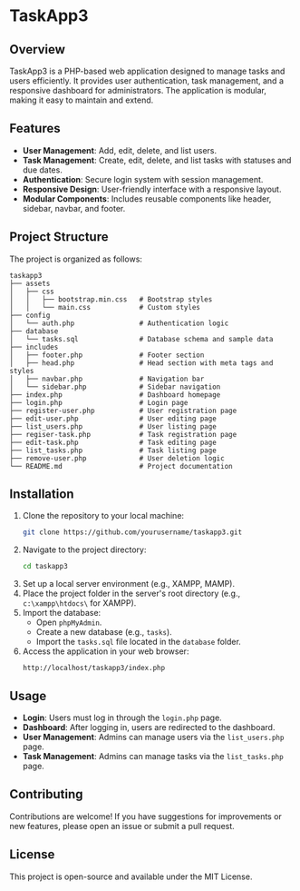 # TaskApp3

## Overview
TaskApp3 is a PHP-based web application designed to manage tasks and users efficiently. It provides user authentication, task management, and a responsive dashboard for administrators. The application is modular, making it easy to maintain and extend.

## Features
- **User Management**: Add, edit, delete, and list users.
- **Task Management**: Create, edit, delete, and list tasks with statuses and due dates.
- **Authentication**: Secure login system with session management.
- **Responsive Design**: User-friendly interface with a responsive layout.
- **Modular Components**: Includes reusable components like header, sidebar, navbar, and footer.

## Project Structure
The project is organized as follows:

```
taskapp3
├── assets
│   ├── css
│   │   ├── bootstrap.min.css   # Bootstrap styles
│   │   └── main.css            # Custom styles
├── config
│   └── auth.php                # Authentication logic
├── database
│   └── tasks.sql               # Database schema and sample data
├── includes
│   ├── footer.php              # Footer section
│   ├── head.php                # Head section with meta tags and styles
│   ├── navbar.php              # Navigation bar
│   └── sidebar.php             # Sidebar navigation
├── index.php                   # Dashboard homepage
├── login.php                   # Login page
├── register-user.php           # User registration page
├── edit-user.php               # User editing page
├── list_users.php              # User listing page
├── regiser-task.php            # Task registration page
├── edit-task.php               # Task editing page
├── list_tasks.php              # Task listing page
├── remove-user.php             # User deletion logic
└── README.md                   # Project documentation
```

## Installation
1. Clone the repository to your local machine:
   ```bash
   git clone https://github.com/yourusername/taskapp3.git
   ```
2. Navigate to the project directory:
   ```bash
   cd taskapp3
   ```
3. Set up a local server environment (e.g., XAMPP, MAMP).
4. Place the project folder in the server's root directory (e.g., `c:\xampp\htdocs\` for XAMPP).
5. Import the database:
   - Open `phpMyAdmin`.
   - Create a new database (e.g., `tasks`).
   - Import the `tasks.sql` file located in the `database` folder.
6. Access the application in your web browser:
   ```
   http://localhost/taskapp3/index.php
   ```

## Usage
- **Login**: Users must log in through the `login.php` page.
- **Dashboard**: After logging in, users are redirected to the dashboard.
- **User Management**: Admins can manage users via the `list_users.php` page.
- **Task Management**: Admins can manage tasks via the `list_tasks.php` page.

## Contributing
Contributions are welcome! If you have suggestions for improvements or new features, please open an issue or submit a pull request.

## License
This project is open-source and available under the MIT License.